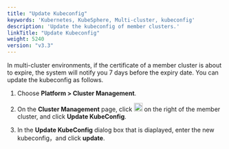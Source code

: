 ```yaml
---
title: "Update Kubeconfig"
keywords: 'Kubernetes, KubeSphere, Multi-cluster, kubeconfig'
description: 'Update the kubeconfig of member clusters.'
linkTitle: "Update Kubeconfig"
weight: 5240
version: "v3.3"
---
```


In multi-cluster environments, if the certificate of a member cluster is about to expire, the system will notify you 7 days before the expiry date. You can update the kubeconfig as follows.

1. Choose **Platform > Cluster Management**.

2. On the **Cluster Management** page, click <img src="/images/docs/v3.x/enable-pluggable-components/kubesphere-app-store/three-dots.png" height="20px" alt="icon"> on the right of the member cluster, and click **Update KubeConfig**.

3. In the **Update KubeConfig** dialog box that is diaplayed, enter the new kubeconfig，and click **update**.



